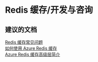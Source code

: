 <properties
    pageTitle="redis cache/development and advisory"
    description="Redis 缓存/开发与咨询"
    service="microsoft.cache"
    resource="redis"
    authors="aashu"
    displayOrder=""
    selfHelpType="generic"
    supportTopicIds="32421015"
    resourceTags=""
    productPesIds="14783"
    cloudEnvironments="public"
/>


# Redis 缓存/开发与咨询


## **建议的文档**
[Redis 缓存常见问题](http://aka.ms/cachefaq)<br>
[如何使用 Azure Redis 缓存](https://azure.microsoft.com/documentation/services/redis-cache/)<br>
[Azure Redis 缓存高级层简介](https://azure.microsoft.com/documentation/articles/cache-premium-tier-intro/)



<!--HONumber=Jul16_HO4-->


